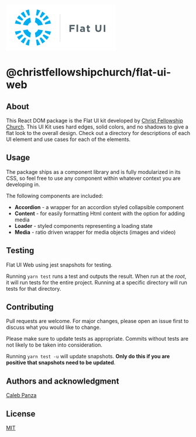 ![alt christ-fellowship-flat-ui](./docs/static/Flat-UI-Logo.png)
# @christfellowshipchurch/flat-ui-web

## About
This React DOM package is the Flat UI kit developed by [Christ Fellowship Church](https://gochristfellowship.com). This UI Kit uses hard edges, solid colors, and no shadows to give a flat look to the overall design. Check out a directory for descriptions of each UI element and use cases for each of the elements.

## Usage
The package ships as a component library and is fully modularized in its CSS, so feel free to use any component within whatever context you are developing in.

The following components are included:
* **Accordion** - a wrapper for an accordion styled collapsible component
* **Content** - for easily formatting Html content with the option for adding media
* **Loader** - styled components representing a loading state
* **Media** - ratio driven wrapper for media objects (images and video)

## Testing
Flat UI Web using jest snapshots for testing.

Running `yarn test` runs a test and outputs the result. When run at the _root_, it will run tests for the entire project. Running at a specific directory will run tests for that directory.

## Contributing
Pull requests are welcome. For major changes, please open an issue first to discuss what you would like to change.

Please make sure to update tests as appropriate. Commits without tests are not likely to be taken into consideration.

Running `yarn test -u` will update snapshots. **Only do this if you are positive that snapshots need to be updated**.

## Authors and acknowledgment
[Caleb Panza](https://github.com/calebpanza)

## License
[MIT](https://choosealicense.com/licenses/mit/)